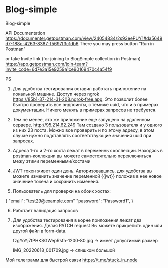 # Blog-simple

Blog-simple

API Documentation
https://documenter.getpostman.com/view/24054834/2s93eePUY1#da5649d7-188c-4263-8387-f5697f3c1db6
There you may press button "Run in Postman"

or take Invite link (for joining to BlogSimple collection in Postman)
https://app.getpostman.com/join-team?invite_code=6d7e3a15e9259a1ce90169470c4a54f9

PS

1. Для удобства тестирования оставил работать приложение на локальной машине. Доступ через ngrok  
    https://85b1-37-214-31-208.ngrok-free.app.
   Это позволит более быстро проверить все эндпоинты, с темиже uuid, что и в примерах документации. Ничего менять в примерах запросов не требуется.

2. Тем не менее, это же приложение еще запущено на удаленном сервере.
   http://95.214.62.249
   Там создано 3 пользователя и у одного из них 23 поста. Можно все проверить и по этому адресу, в этом случае нужно подставлять соответствующие значения uuid при запросах.

3. Адреса 1-го и 2-го хоста лежат в переменных коллекции. Находясь в postman-коллекции вы можете самостоятельно переключиться межу этими переменными/хостами

4. JWT токен живет один день. Авторизовавшись, для удобства вы можете изменить значение переменной {{jwt}} положив в нее новое значение токена и сохранить изменеия.

5. Пользователь для проверки на обоих хостах:

{
"email": "test29@example.com"
"password": "Password1",
}

6. Работает валидация запросов

7. Для удобства тестирования в корне приложения лежат два изображения. Делая PATCH request Вы можете прикрепить один или другой файл в form-data.

   fzgYoYj7tPHKSGWepRsfh-1200-80.jpg -> имеет допустимый размер

   IMG_20220618_001709.jpg -> слишком большой

Мой телеграмм для быстрой связи https://t.me/stuck_in_node
